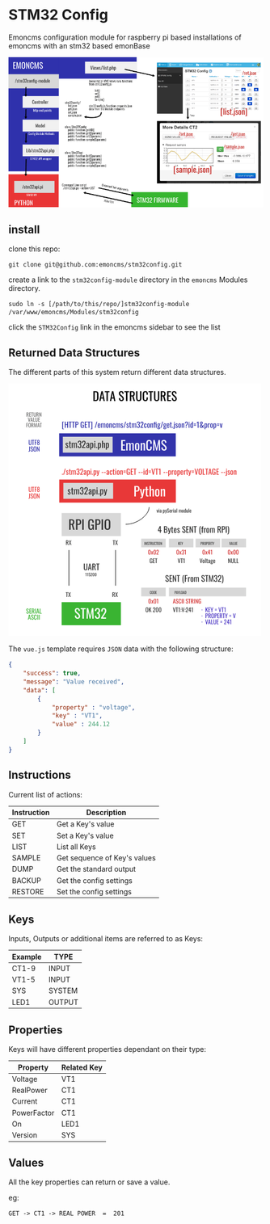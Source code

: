 # STM32 Config
Emoncms configuration module for raspberry pi based installations of emoncms with an stm32 based emonBase

![module outline](outline.png)

## install


clone this repo:
```
git clone git@github.com:emoncms/stm32config.git
```

create a link to the `stm32config-module` directory in the `emoncms` Modules directory.
```
sudo ln -s [/path/to/this/repo/]stm32config-module /var/www/emoncms/Modules/stm32config
```

click the `STM32Config` link in the emoncms sidebar to see the list


## Returned Data Structures
The different parts of this system return different data structures.

![module outline](stm32config-api-uart.png)

The `vue.js` template requires `JSON` data with the following structure:
```json
{
    "success": true,
    "message": "Value received",
    "data": [
        {
            "property" : "voltage",
            "key" : "VT1",
            "value" : 244.12
        }
    ]
}
```


## Instructions

Current list of actions:

| Instruction  | Description                  |
|--------------|------------------------------|
| GET          | Get a Key's value            |
| SET          | Set a Key's value            |
| LIST         | List all Keys                |
| SAMPLE       | Get sequence of Key's values |
| DUMP         | Get the standard output      |
| BACKUP       | Get the config settings      |
| RESTORE      | Set the config settings      |


## Keys

Inputs, Outputs or additional items are referred to as Keys:

| Example | TYPE    |
|---------|---------|
| CT1-9   | INPUT   |
| VT1-5   | INPUT   |
| SYS     | SYSTEM  |
| LED1    | OUTPUT  |


## Properties

Keys will have different properties dependant on their type:

| Property    | Related Key |
|-------------|-------------|
| Voltage     | VT1         |
| RealPower   | CT1         |
| Current     | CT1         |
| PowerFactor | CT1         |
| On          | LED1        |
| Version     | SYS         |

## Values

All the key properties can return or save a value.

eg:
```
GET -> CT1 -> REAL POWER  =  201
```